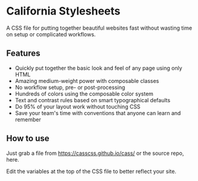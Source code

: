 # California Stylesheets

A CSS file for putting together beautiful websites fast without wasting time on setup or complicated workflows.

## Features

* Quickly put together the basic look and feel of any page using only HTML
* Amazing medium-weight power with composable classes
* No workflow setup, pre- or post-processing
* Hundreds of colors using the composable color system
* Text and contrast rules based on smart typographical defaults
* Do 95% of your layout work without touching CSS
* Save your team's time with conventions that anyone can learn and remember

## How to use

Just grab a file from https://casscss.github.io/cass/ or the source repo, here.

Edit the variables at the top of the CSS file to better reflect your site.